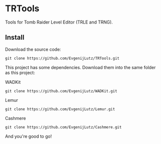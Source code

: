 # TRTools
Tools for Tomb Raider Level Editor (TRLE and TRNG).


## Install
Download the source code:
```
git clone https://github.com/EvgenijLutz/TRTools.git
```

This project has some dependencies. Download them into the same folder as this project:

WADKit
```
git clone https://github.com/EvgenijLutz/WADKit.git
```

Lemur
```
git clone https://github.com/EvgenijLutz/Lemur.git
```

Cashmere
```
git clone https://github.com/EvgenijLutz/Cashmere.git
```

And you're good to go!
